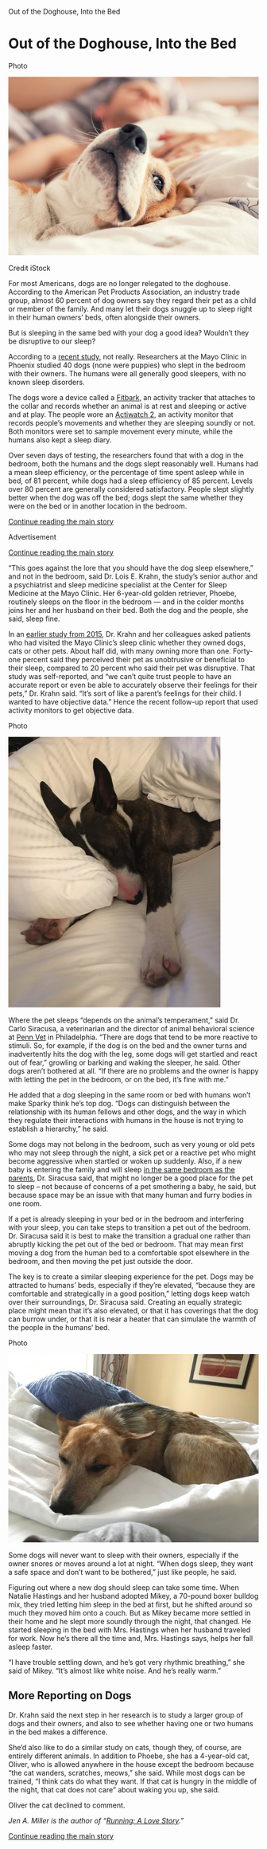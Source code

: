 Out of the Doghouse, Into the Bed

# Out of the Doghouse, Into the Bed

Photo

![pets-sleep-master768.jpg](../_resources/ea2531d1a3b8d2bfde7f684009b7bc70.jpg)

Credit iStock

For most Americans, dogs are no longer relegated to the doghouse. According to the American Pet Products Association, an industry trade group, almost 60 percent of dog owners say they regard their pet as a child or member of the family. And many let their dogs snuggle up to sleep right in their human owners’ beds, often alongside their owners.

But is sleeping in the same bed with your dog a good idea? Wouldn’t they be disruptive to our sleep?

According to a [recent study](http://www.mayoclinicproceedings.org/article/S0025-6196(17)30486-X/fulltext), not really. Researchers at the Mayo Clinic in Phoenix studied 40 dogs (none were puppies) who slept in the bedroom with their owners. The humans were all generally good sleepers, with no known sleep disorders.

The dogs wore a device called a [Fitbark](https://www.fitbark.com/), an activity tracker that attaches to the collar and records whether an animal is at rest and sleeping or active and at play. The people wore an [Actiwatch 2](http://www.actigraphy.com/solutions/actiwatch/actiwatch2.html), an activity monitor that records people’s movements and whether they are sleeping soundly or not. Both monitors were set to sample movement every minute, while the humans also kept a sleep diary.

Over seven days of testing, the researchers found that with a dog in the bedroom, both the humans and the dogs slept reasonably well. Humans had a mean sleep efficiency, or the percentage of time spent asleep while in bed, of 81 percent, while dogs had a sleep efficiency of 85 percent. Levels over 80 percent are generally considered satisfactory. People slept slightly better when the dog was off the bed; dogs slept the same whether they were on the bed or in another location in the bedroom.

 [Continue reading the main story](https://www.nytimes.com/2018/03/13/well/family/dog-cat-pets-sleep-bed-insomnia.html?smid=tw-nytimes&smtyp=cur#story-continues-2)

Advertisement

[Continue reading the main story](https://www.nytimes.com/2018/03/13/well/family/dog-cat-pets-sleep-bed-insomnia.html?smid=tw-nytimes&smtyp=cur#story-continues-3)

“This goes against the lore that you should have the dog sleep elsewhere,” and not in the bedroom, said Dr. Lois E. Krahn, the study’s senior author and a psychiatrist and sleep medicine specialist at the Center for Sleep Medicine at the Mayo Clinic. Her 6-year-old golden retriever, Phoebe, routinely sleeps on the floor in the bedroom — and in the colder months joins her and her husband on their bed. Both the dog and the people, she said, sleep fine.

In an [earlier study from 2015](http://www.mayoclinicproceedings.org/article/S0025-6196(15)00674-6/abstract), Dr. Krahn and her colleagues asked patients who had visited the Mayo Clinic’s sleep clinic whether they owned dogs, cats or other pets. About half did, with many owning more than one. Forty-one percent said they perceived their pet as unobtrusive or beneficial to their sleep, compared to 20 percent who said their pet was disruptive. That study was self-reported, and “we can’t quite trust people to have an accurate report or even be able to accurately observe their feelings for their pets,” Dr. Krahn said. “It’s sort of like a parent’s feelings for their child. I wanted to have objective data.” Hence the recent follow-up report that used activity monitors to get objective data.

Photo

![pets-dog-sleep-blog427.jpg](../_resources/bfecf45a9016b3569e44129efd4d67c9.jpg)

Where the pet sleeps “depends on the animal’s temperament,” said Dr. Carlo Siracusa, a veterinarian and the director of animal behavioral science at [Penn Vet](http://www.vet.upenn.edu/) in Philadelphia. “There are dogs that tend to be more reactive to stimuli. So, for example, if the dog is on the bed and the owner turns and inadvertently hits the dog with the leg, some dogs will get startled and react out of fear,” growling or barking and waking the sleeper, he said. Other dogs aren’t bothered at all. “If there are no problems and the owner is happy with letting the pet in the bedroom, or on the bed, it’s fine with me.”

He added that a dog sleeping in the same room or bed with humans won’t make Sparky think he’s top dog. “Dogs can distinguish between the relationship with its human fellows and other dogs, and the way in which they regulate their interactions with humans in the house is not trying to establish a hierarchy,” he said.

Some dogs may not belong in the bedroom, such as very young or old pets who may not sleep through the night, a sick pet or a reactive pet who might become aggressive when startled or woken up suddenly. Also, if a new baby is entering the family and will sleep [in the same bedroom as the parents](https://www.nytimes.com/2016/11/06/upshot/should-your-baby-really-sleep-in-the-same-room-as-you.html), Dr. Siracusa said, that might no longer be a good place for the pet to sleep – not because of concerns of a pet smothering a baby, he said, but because space may be an issue with that many human and furry bodies in one room.

If a pet is already sleeping in your bed or in the bedroom and interfering with your sleep, you can take steps to transition a pet out of the bedroom. Dr. Siracusa said it is best to make the transition a gradual one rather than abruptly kicking the pet out of the bed or bedroom. That may mean first moving a dog from the human bed to a comfortable spot elsewhere in the bedroom, and then moving the pet just outside the door.

The key is to create a similar sleeping experience for the pet. Dogs may be attracted to humans’ beds, especially if they’re elevated, “because they are comfortable and strategically in a good position,” letting dogs keep watch over their surroundings, Dr. Siracusa said. Creating an equally strategic place might mean that it’s also elevated, or that it has coverings that the dog can burrow under, or that it is near a heater that can simulate the warmth of the people in the humans’ bed.

Photo

![dog-bed3-master675.jpg](../_resources/1735be5a5a40ed339dfed525d82915c4.jpg)

Some dogs will never want to sleep with their owners, especially if the owner snores or moves around a lot at night. “When dogs sleep, they want a safe space and don’t want to be bothered,” just like people, he said.

Figuring out where a new dog should sleep can take some time. When Natalie Hastings and her husband adopted Mikey, a 70-pound boxer bulldog mix, they tried letting him sleep in the bed at first, but he shifted around so much they moved him onto a couch. But as Mikey became more settled in their home and he slept more soundly through the night, that changed. He started sleeping in the bed with Mrs. Hastings when her husband traveled for work. Now he’s there all the time and, Mrs. Hastings says, helps her fall asleep faster.

“I have trouble settling down, and he’s got very rhythmic breathing,” she said of Mikey. “It’s almost like white noise. And he’s really warm.”

##  More Reporting on Dogs

Dr. Krahn said the next step in her research is to study a larger group of dogs and their owners, and also to see whether having one or two humans in the bed makes a difference.

She’d also like to do a similar study on cats, though they, of course, are entirely different animals. In addition to Phoebe, she has a 4-year-old cat, Oliver, who is allowed anywhere in the house except the bedroom because “the cat wanders, scratches, meows,” she said. While most dogs can be trained, “I think cats do what they want. If that cat is hungry in the middle of the night, that cat does not care” about waking you up, she said.

Oliver the cat declined to comment.

*Jen A. Miller is the author of “[Running: A Love Story](http://runningalovestory.com/).”*

 [Continue reading the main story](https://www.nytimes.com/2018/03/13/well/family/dog-cat-pets-sleep-bed-insomnia.html?smid=tw-nytimes&smtyp=cur#whats-next)